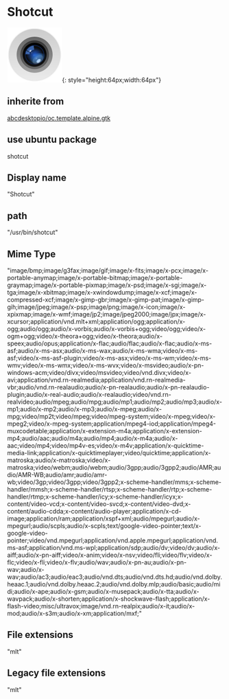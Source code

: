 # Shotcut
![circle_shotcut.svg](/applications/icons/circle_shotcut.svg){: style="height:64px;width:64px"}
## inherite from
[abcdesktopio/oc.template.alpine.gtk](abcdesktopio/oc.template.alpine.gtk.md)
## use ubuntu package
shotcut
## Display name
"Shotcut"
## path
"/usr/bin/shotcut"
## Mime Type
"image/bmp;image/g3fax;image/gif;image/x-fits;image/x-pcx;image/x-portable-anymap;image/x-portable-bitmap;image/x-portable-graymap;image/x-portable-pixmap;image/x-psd;image/x-sgi;image/x-tga;image/x-xbitmap;image/x-xwindowdump;image/x-xcf;image/x-compressed-xcf;image/x-gimp-gbr;image/x-gimp-pat;image/x-gimp-gih;image/jpeg;image/x-psp;image/png;image/x-icon;image/x-xpixmap;image/x-wmf;image/jp2;image/jpeg2000;image/jpx;image/x-xcursor;application/vnd.mlt+xml;application/ogg;application/x-ogg;audio/ogg;audio/x-vorbis;audio/x-vorbis+ogg;video/ogg;video/x-ogm+ogg;video/x-theora+ogg;video/x-theora;audio/x-speex;audio/opus;application/x-flac;audio/flac;audio/x-flac;audio/x-ms-asf;audio/x-ms-asx;audio/x-ms-wax;audio/x-ms-wma;video/x-ms-asf;video/x-ms-asf-plugin;video/x-ms-asx;video/x-ms-wm;video/x-ms-wmv;video/x-ms-wmx;video/x-ms-wvx;video/x-msvideo;audio/x-pn-windows-acm;video/divx;video/msvideo;video/vnd.divx;video/x-avi;application/vnd.rn-realmedia;application/vnd.rn-realmedia-vbr;audio/vnd.rn-realaudio;audio/x-pn-realaudio;audio/x-pn-realaudio-plugin;audio/x-real-audio;audio/x-realaudio;video/vnd.rn-realvideo;audio/mpeg;audio/mpg;audio/mp1;audio/mp2;audio/mp3;audio/x-mp1;audio/x-mp2;audio/x-mp3;audio/x-mpeg;audio/x-mpg;video/mp2t;video/mpeg;video/mpeg-system;video/x-mpeg;video/x-mpeg2;video/x-mpeg-system;application/mpeg4-iod;application/mpeg4-muxcodetable;application/x-extension-m4a;application/x-extension-mp4;audio/aac;audio/m4a;audio/mp4;audio/x-m4a;audio/x-aac;video/mp4;video/mp4v-es;video/x-m4v;application/x-quicktime-media-link;application/x-quicktimeplayer;video/quicktime;application/x-matroska;audio/x-matroska;video/x-matroska;video/webm;audio/webm;audio/3gpp;audio/3gpp2;audio/AMR;audio/AMR-WB;audio/amr;audio/amr-wb;video/3gp;video/3gpp;video/3gpp2;x-scheme-handler/mms;x-scheme-handler/mmsh;x-scheme-handler/rtsp;x-scheme-handler/rtp;x-scheme-handler/rtmp;x-scheme-handler/icy;x-scheme-handler/icyx;x-content/video-vcd;x-content/video-svcd;x-content/video-dvd;x-content/audio-cdda;x-content/audio-player;application/x-cd-image;application/ram;application/xspf+xml;audio/mpegurl;audio/x-mpegurl;audio/scpls;audio/x-scpls;text/google-video-pointer;text/x-google-video-pointer;video/vnd.mpegurl;application/vnd.apple.mpegurl;application/vnd.ms-asf;application/vnd.ms-wpl;application/sdp;audio/dv;video/dv;audio/x-aiff;audio/x-pn-aiff;video/x-anim;video/x-nsv;video/fli;video/flv;video/x-flc;video/x-fli;video/x-flv;audio/wav;audio/x-pn-au;audio/x-pn-wav;audio/x-wav;audio/ac3;audio/eac3;audio/vnd.dts;audio/vnd.dts.hd;audio/vnd.dolby.heaac.1;audio/vnd.dolby.heaac.2;audio/vnd.dolby.mlp;audio/basic;audio/midi;audio/x-ape;audio/x-gsm;audio/x-musepack;audio/x-tta;audio/x-wavpack;audio/x-shorten;application/x-shockwave-flash;application/x-flash-video;misc/ultravox;image/vnd.rn-realpix;audio/x-it;audio/x-mod;audio/x-s3m;audio/x-xm;application/mxf;"
## File extensions
"mlt"
## Legacy file extensions
"mlt"
